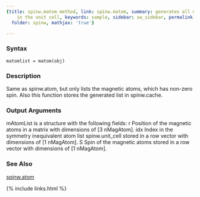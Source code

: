 ```yaml
---
{title: spinw.matom method, link: spinw.matom, summary: generates all magnetic atoms
    in the unit cell, keywords: sample, sidebar: sw_sidebar, permalink: spinw_matom.html,
  folder: spinw, mathjax: 'true'}

---
```


### Syntax

`matomlist = matom(obj)`

### Description

Same as spinw.atom, but only lists the magnetic atoms, which has non-zero
spin. Also this function stores the generated list in spinw.cache.
 

### Output Arguments

mAtomList is a structure with the following fields:
  r       Position of the magnetic atoms in a matrix with dimensions of 
          [3 nMagAtom].
  idx     Index in the symmetry inequivalent atom list spinw.unit_cell 
          stored in a row vector with dimensions of [1 nMagAtom].
  S       Spin of the magnetic atoms stored in a row vector with 
          dimensions of [1 nMagAtom].

### See Also

[spinw.atom](spinw_atom.html)

{% include links.html %}
